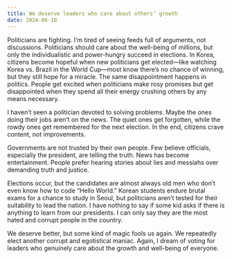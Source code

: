 ```yaml
---
title: We deserve leaders who care about others’ growth
date: 2024-06-10
---
```


Politicians are fighting. I’m tired of seeing feeds full of arguments, not discussions. Politicians should care about the well-being of millions, but only the individualistic and power-hungry succeed in elections. In Korea, citizens become hopeful when new politicians get elected—like watching Korea vs. Brazil in the World Cup—most know there’s no chance of winning, but they still hope for a miracle. The same disappointment happens in politics. People get excited when politicians make rosy promises but get disappointed when they spend all their energy crushing others by any means necessary.

I haven’t seen a politician devoted to solving problems. Maybe the ones doing their jobs aren’t on the news. The quiet ones get forgotten, while the rowdy ones get remembered for the next election. In the end, citizens crave content, not improvements.

Governments are not trusted by their own people. Few believe officials, especially the president, are telling the truth. News has become entertainment. People prefer hearing stories about lies and messiahs over demanding truth and justice.

Elections occur, but the candidates are almost always old men who don’t even know how to code “Hello World.” Korean students endure brutal exams for a chance to study in Seoul, but politicians aren’t tested for their suitability to lead the nation. I have nothing to say if some kid asks if there is anything to learn from our presidents. I can only say they are the most hated and corrupt people in the country.

We deserve better, but some kind of magic fools us again. We repeatedly elect another corrupt and egotistical maniac. Again, I dream of voting for leaders who genuinely care about the growth and well-being of everyone.